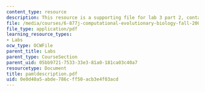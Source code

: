 ```yaml
---
content_type: resource
description: This resource is a supporting file for lab 3 part 2, contains PAML description.
file: /media/courses/6-877j-computational-evolutionary-biology-fall-2005/0e0d40a5abde786cff50acb3e4f03acd_pamldescription.pdf
file_type: application/pdf
learning_resource_types:
- Labs
ocw_type: OCWFile
parent_title: Labs
parent_type: CourseSection
parent_uid: 05bb9721-7533-33e3-81a0-181ca03c40a7
resourcetype: Document
title: pamldescription.pdf
uid: 0e0d40a5-abde-786c-ff50-acb3e4f03acd
---
```

